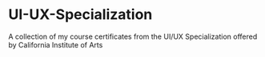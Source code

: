 # UI-UX-Specialization
A collection of my course certificates from the UI/UX Specialization offered by California Institute of Arts
